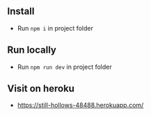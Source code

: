 ## Install

-   Run `npm i` in project folder

## Run locally

-   Run `npm run dev` in project folder

## Visit on heroku

-   https://still-hollows-48488.herokuapp.com/
